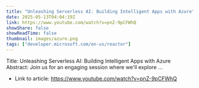 ```yaml
---
title: "Unleashing Serverless AI: Building Intelligent Apps with Azure"
date: 2025-05-13T04:04:19Z
link: https://www.youtube.com/watch?v=pnZ-9pCFWhQ
showShare: false
showReadTime: false
thumbnail: images/azure.png
tags: ["developer.microsoft.com/en-us/reactor"]
---
```

Title: Unleashing Serverless AI: Building Intelligent Apps with Azure Abstract: Join us for an engaging session where we'll explore ...

- Link to article: https://www.youtube.com/watch?v=pnZ-9pCFWhQ
